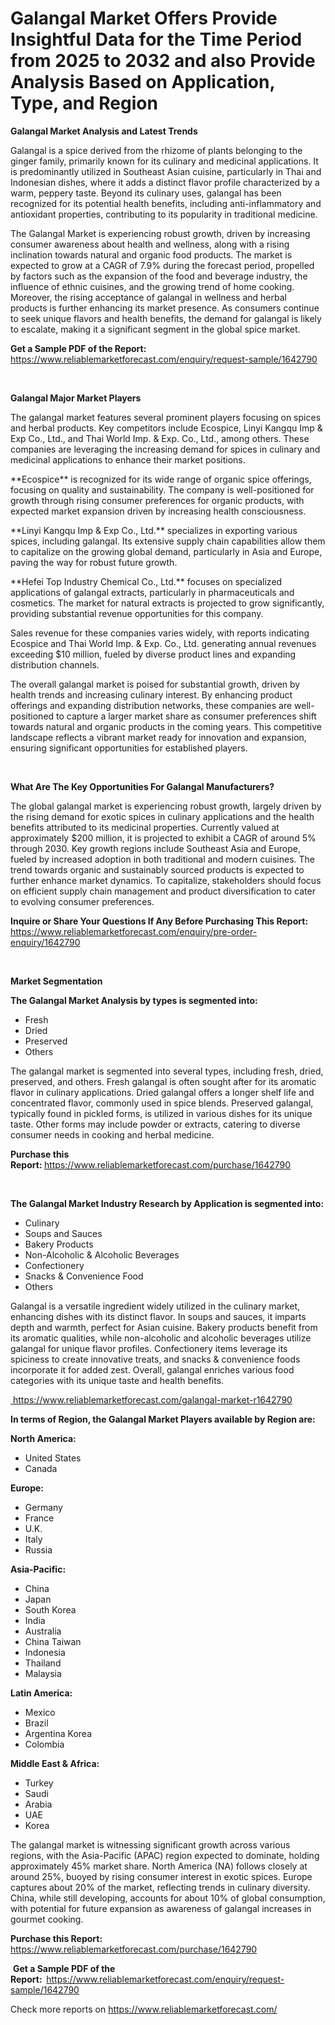 <p><h1>Galangal Market Offers Provide Insightful Data for the Time Period from 2025 to 2032 and also Provide Analysis Based on Application, Type, and Region</h1></p><p><strong>Galangal Market Analysis and Latest Trends</strong></p>
<p><p>Galangal is a spice derived from the rhizome of plants belonging to the ginger family, primarily known for its culinary and medicinal applications. It is predominantly utilized in Southeast Asian cuisine, particularly in Thai and Indonesian dishes, where it adds a distinct flavor profile characterized by a warm, peppery taste. Beyond its culinary uses, galangal has been recognized for its potential health benefits, including anti-inflammatory and antioxidant properties, contributing to its popularity in traditional medicine.</p><p>The Galangal Market is experiencing robust growth, driven by increasing consumer awareness about health and wellness, along with a rising inclination towards natural and organic food products. The market is expected to grow at a CAGR of 7.9% during the forecast period, propelled by factors such as the expansion of the food and beverage industry, the influence of ethnic cuisines, and the growing trend of home cooking. Moreover, the rising acceptance of galangal in wellness and herbal products is further enhancing its market presence. As consumers continue to seek unique flavors and health benefits, the demand for galangal is likely to escalate, making it a significant segment in the global spice market.</p></p>
<p><strong>Get a Sample PDF of the Report:&nbsp;</strong> <a href="https://www.reliablemarketforecast.com/enquiry/request-sample/1642790?utm_campaign=2293&utm_medium=2&utm_source=Github&utm_content=ia&utm_term=14022025&utm_id=galangal">https://www.reliablemarketforecast.com/enquiry/request-sample/1642790</a></p>
<p>&nbsp;</p>
<p><strong>Galangal Major Market Players</strong></p>
<p><p>The galangal market features several prominent players focusing on spices and herbal products. Key competitors include Ecospice, Linyi Kangqu Imp & Exp Co., Ltd., and Thai World Imp. & Exp. Co., Ltd., among others. These companies are leveraging the increasing demand for spices in culinary and medicinal applications to enhance their market positions.</p><p>**Ecospice** is recognized for its wide range of organic spice offerings, focusing on quality and sustainability. The company is well-positioned for growth through rising consumer preferences for organic products, with expected market expansion driven by increasing health consciousness.</p><p>**Linyi Kangqu Imp & Exp Co., Ltd.** specializes in exporting various spices, including galangal. Its extensive supply chain capabilities allow them to capitalize on the growing global demand, particularly in Asia and Europe, paving the way for robust future growth.</p><p>**Hefei Top Industry Chemical Co., Ltd.** focuses on specialized applications of galangal extracts, particularly in pharmaceuticals and cosmetics. The market for natural extracts is projected to grow significantly, providing substantial revenue opportunities for this company.</p><p>Sales revenue for these companies varies widely, with reports indicating Ecospice and Thai World Imp. & Exp. Co., Ltd. generating annual revenues exceeding $10 million, fueled by diverse product lines and expanding distribution channels. </p><p>The overall galangal market is poised for substantial growth, driven by health trends and increasing culinary interest. By enhancing product offerings and expanding distribution networks, these companies are well-positioned to capture a larger market share as consumer preferences shift towards natural and organic products in the coming years. This competitive landscape reflects a vibrant market ready for innovation and expansion, ensuring significant opportunities for established players.</p></p>
<p>&nbsp;</p>
<p><strong>What Are The Key Opportunities For Galangal Manufacturers?</strong></p>
<p><p>The global galangal market is experiencing robust growth, largely driven by the rising demand for exotic spices in culinary applications and the health benefits attributed to its medicinal properties. Currently valued at approximately $200 million, it is projected to exhibit a CAGR of around 5% through 2030. Key growth regions include Southeast Asia and Europe, fueled by increased adoption in both traditional and modern cuisines. The trend towards organic and sustainably sourced products is expected to further enhance market dynamics. To capitalize, stakeholders should focus on efficient supply chain management and product diversification to cater to evolving consumer preferences.</p></p>
<p><strong>Inquire or Share Your Questions If Any Before Purchasing This Report:</strong> <a href="https://www.reliablemarketforecast.com/enquiry/pre-order-enquiry/1642790?utm_campaign=2293&utm_medium=2&utm_source=Github&utm_content=ia&utm_term=14022025&utm_id=galangal">https://www.reliablemarketforecast.com/enquiry/pre-order-enquiry/1642790</a></p>
<p>&nbsp;</p>
<p><strong>Market Segmentation</strong></p>
<p><strong>The Galangal Market Analysis by types is segmented into:</strong></p>
<p><ul><li>Fresh</li><li>Dried</li><li>Preserved</li><li>Others</li></ul></p>
<p><p>The galangal market is segmented into several types, including fresh, dried, preserved, and others. Fresh galangal is often sought after for its aromatic flavor in culinary applications. Dried galangal offers a longer shelf life and concentrated flavor, commonly used in spice blends. Preserved galangal, typically found in pickled forms, is utilized in various dishes for its unique taste. Other forms may include powder or extracts, catering to diverse consumer needs in cooking and herbal medicine.</p></p>
<p><strong>Purchase this Report:&nbsp;</strong><a href="https://www.reliablemarketforecast.com/purchase/1642790?utm_campaign=2293&utm_medium=2&utm_source=Github&utm_content=ia&utm_term=14022025&utm_id=galangal">https://www.reliablemarketforecast.com/purchase/1642790</a></p>
<p>&nbsp;</p>
<p><strong>The Galangal Market Industry Research by Application is segmented into:</strong></p>
<p><ul><li>Culinary</li><li>Soups and Sauces</li><li>Bakery Products</li><li>Non-Alcoholic & Alcoholic Beverages</li><li>Confectionery</li><li>Snacks & Convenience Food</li><li>Others</li></ul></p>
<p><p>Galangal is a versatile ingredient widely utilized in the culinary market, enhancing dishes with its distinct flavor. In soups and sauces, it imparts depth and warmth, perfect for Asian cuisine. Bakery products benefit from its aromatic qualities, while non-alcoholic and alcoholic beverages utilize galangal for unique flavor profiles. Confectionery items leverage its spiciness to create innovative treats, and snacks & convenience foods incorporate it for added zest. Overall, galangal enriches various food categories with its unique taste and health benefits.</p></p>
<p><a href="https://www.reliablemarketforecast.com/galangal-market-r1642790?utm_campaign=2293&utm_medium=2&utm_source=Github&utm_content=ia&utm_term=14022025&utm_id=galangal">&nbsp;https://www.reliablemarketforecast.com/galangal-market-r1642790</a></p>
<p><strong>In terms of Region, the Galangal Market Players available by Region are:</strong></p>
<p>
    <p> <strong> North America: </strong>
        <ul>
            <li>United States</li>
            <li>Canada</li>
        </ul>
        </p> 
    <p> <strong> Europe: </strong>
        <ul>
            <li>Germany</li>
            <li>France</li>
            <li>U.K.</li>
            <li>Italy</li>
            <li>Russia</li>
        </ul>
        </p> 
    <p> <strong> Asia-Pacific: </strong>
        <ul>
            <li>China</li>
            <li>Japan</li>
            <li>South Korea</li>
            <li>India</li>
            <li>Australia</li>
            <li>China Taiwan</li>
            <li>Indonesia</li>
            <li>Thailand</li>
            <li>Malaysia</li>
        </ul>
        </p> 
    <p> <strong> Latin America: </strong>
        <ul>
            <li>Mexico</li>
            <li>Brazil</li>
            <li>Argentina Korea</li>
            <li>Colombia</li>
        </ul>
        </p> 
    <p> <strong> Middle East & Africa: </strong>
        <ul>
            <li>Turkey</li>
            <li>Saudi</li>
            <li>Arabia</li>
            <li>UAE</li>
            <li>Korea</li>
        </ul>
    </p>
    </p>
<p><p>The galangal market is witnessing significant growth across various regions, with the Asia-Pacific (APAC) region expected to dominate, holding approximately 45% market share. North America (NA) follows closely at around 25%, buoyed by rising consumer interest in exotic spices. Europe captures about 20% of the market, reflecting trends in culinary diversity. China, while still developing, accounts for about 10% of global consumption, with potential for future expansion as awareness of galangal increases in gourmet cooking.</p></p>
<p><strong>Purchase this Report: </strong><a href="https://www.reliablemarketforecast.com/purchase/1642790?utm_campaign=2293&utm_medium=2&utm_source=Github&utm_content=ia&utm_term=14022025&utm_id=galangal">https://www.reliablemarketforecast.com/purchase/1642790</a></p>
<p>&nbsp;<strong>Get a Sample PDF of the Report:&nbsp;&nbsp;</strong><a href="https://www.reliablemarketforecast.com/enquiry/request-sample/1642790?utm_campaign=2293&utm_medium=2&utm_source=Github&utm_content=ia&utm_term=14022025&utm_id=galangal">https://www.reliablemarketforecast.com/enquiry/request-sample/1642790</a></p>
<p><strong></strong></p>
<p>Check more reports on <a href="https://www.reliablemarketforecast.com/?utm_campaign=2293&utm_medium=2&utm_source=Github&utm_content=ia&utm_term=14022025&utm_id=galangal">https://www.reliablemarketforecast.com/</a></p>